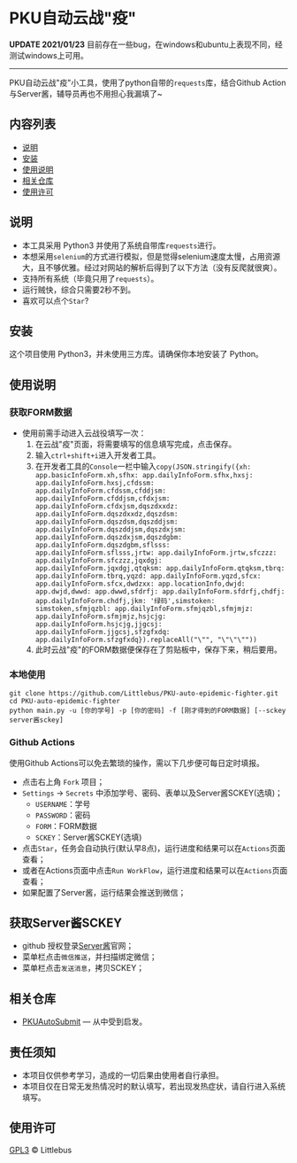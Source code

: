 # PKU自动云战"疫"

**UPDATE 2021/01/23**
目前存在一些bug，在windows和ubuntu上表现不同，经测试windows上可用。

------
PKU自动云战"疫"小工具，使用了python自带的`requests`库，结合Github Action与Server酱，辅导员再也不用担心我漏填了~

## 内容列表

- [说明](#说明)
- [安装](#安装)
- [使用说明](#使用说明)
- [相关仓库](#相关仓库)
- [使用许可](#使用许可)

## 说明

* 本工具采用 Python3 并使用了系统自带库`requests`进行。
* 本想采用`selenium`的方式进行模拟，但是觉得selenium速度太慢，占用资源大，且不够优雅。经过对网站的解析后得到了以下方法（没有反爬就很爽）。
* 支持所有系统（毕竟只用了`requests`）。
* 运行贼快，综合只需要2秒不到。
* 喜欢可以点个`Star`?

## 安装

这个项目使用 Python3，并未使用三方库。请确保你本地安装了 Python。

## 使用说明

### 获取FORM数据
* 使用前需手动进入云战役填写一次：
  1. 在云战"疫"页面，将需要填写的信息填写完成，点击保存。
  2. 输入`ctrl+shift+i`进入开发者工具。
  3. 在开发者工具的`Console`一栏中输入`copy(JSON.stringify({xh: app.basicInfoForm.xh,sfhx: app.dailyInfoForm.sfhx,hxsj: app.dailyInfoForm.hxsj,cfdssm: app.dailyInfoForm.cfdssm,cfddjsm: app.dailyInfoForm.cfddjsm,cfdxjsm: app.dailyInfoForm.cfdxjsm,dqszdxxdz: app.dailyInfoForm.dqszdxxdz,dqszdsm: app.dailyInfoForm.dqszdsm,dqszddjsm: app.dailyInfoForm.dqszddjsm,dqszdxjsm: app.dailyInfoForm.dqszdxjsm,dqszdgbm: app.dailyInfoForm.dqszdgbm,sflsss: app.dailyInfoForm.sflsss,jrtw: app.dailyInfoForm.jrtw,sfczzz: app.dailyInfoForm.sfczzz,jqxdgj: app.dailyInfoForm.jqxdgj,qtqksm: app.dailyInfoForm.qtqksm,tbrq: app.dailyInfoForm.tbrq,yqzd: app.dailyInfoForm.yqzd,sfcx: app.dailyInfoForm.sfcx,dwdzxx: app.locationInfo,dwjd: app.dwjd,dwwd: app.dwwd,sfdrfj: app.dailyInfoForm.sfdrfj,chdfj: app.dailyInfoForm.chdfj,jkm: '绿码',simstoken: simstoken,sfmjqzbl: app.dailyInfoForm.sfmjqzbl,sfmjmjz: app.dailyInfoForm.sfmjmjz,hsjcjg: app.dailyInfoForm.hsjcjg,jjgcsj: app.dailyInfoForm.jjgcsj,sfzgfxdq: app.dailyInfoForm.sfzgfxdq}).replaceAll("\"", "\"\"\""))`
  4. 此时云战"疫"的FORM数据便保存在了剪贴板中，保存下来，稍后要用。

### 本地使用

```
git clone https://github.com/Littlebus/PKU-auto-epidemic-fighter.git
cd PKU-auto-epidemic-fighter
python main.py -u [你的学号] -p [你的密码] -f [刚才得到的FORM数据] [--sckey server酱sckey]
```

### Github Actions

使用Github Actions可以免去繁琐的操作，需以下几步便可每日定时填报。
* 点击右上角 `Fork` 项目；
* `Settings` -> `Secrets` 中添加学号、密码、表单以及Server酱SCKEY(选填)；
	- `USERNAME`：学号
	- `PASSWORD`：密码
	- `FORM`：FORM数据
	- `SCKEY`：Server酱SCKEY(选填)
* 点击`Star`，任务会自动执行(默认早8点)，运行进度和结果可以在`Actions`页面查看；
* 或者在Actions页面中点击`Run WorkFlow`，运行进度和结果可以在`Actions`页面查看；
* 如果配置了Server酱，运行结果会推送到微信；

## 获取Server酱SCKEY

* github 授权登录[Server酱](http://sc.ftqq.com/3.version)官网；
* 菜单栏点击`微信推送`，并扫描绑定微信；
* 菜单栏点击`发送消息`，拷贝SCKEY；

## 相关仓库

- [PKUAutoSubmit](https://github.com/YOUSIKI/PKUAutoSubmit) — 从中受到启发。


## 责任须知

* 本项目仅供参考学习，造成的一切后果由使用者自行承担。
* 本项目仅在日常无发热情况时的默认填写，若出现发热症状，请自行进入系统填写。

## 使用许可

[GPL3](LICENSE) © Littlebus